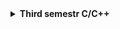 <details><summary><b>Third semestr C/C++</b></summary>
<p>

Learning C++ language

## Vector
Five training tasks for working with vectors in C++
1. **vector1_students.cpp:**
    print the numbers of students with an above average grade
2. **vector2_flip.cpp:** 
    flip the vector backwards
3. **vector3_sort.cpp:**
    realise sort list of numbers
4. **vector4_minMax.cpp:**
    flip the number of the smallest element of the vector larger than the given number
5. **vector5_dictionary.cpp:**
    sort words in vector alphabetically
## Map
Two training tasks for working with maps in C++
1. **map1_anogram.cpp:**
    Checking whether word pairs are anograms
2. **map2_buses.cpp:**
    implement a bus route storage system

## Classes
1. **classes.cpp:**
    working with classes in C++


</p>
</details>